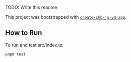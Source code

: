 TODO: Write this readme

This project was bootstrapped with [`create-ckb-js-vm-app`](https://github.com/nervosnetwork/ckb-js-vm).

## How to Run

To run and test src/index.ts:

```bash
pnpm test
```
